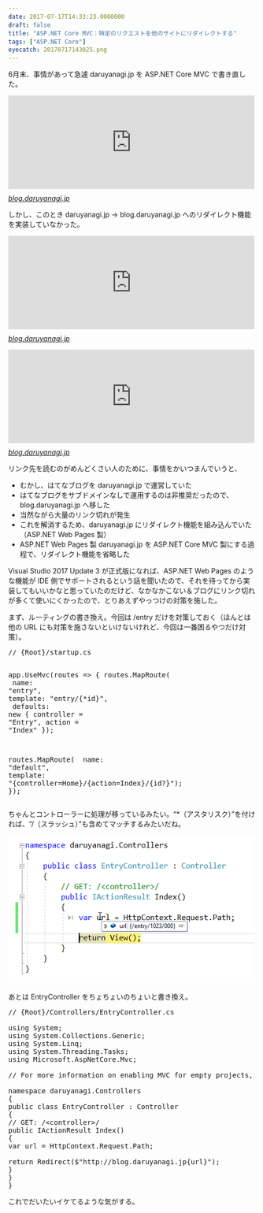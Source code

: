 ```yaml
---
date: 2017-07-17T14:33:23.0000000
draft: false
title: "ASP.NET Core MVC：特定のリクエストを他のサイトにリダイレクトする"
tags: ["ASP.NET Core"]
eyecatch: 20170717143025.png
---
```

<p>6月末、事情があって急遽 daruyanagi.jp を ASP.NET Core MVC で書き直した。</p><p><iframe src="https://hatenablog-parts.com/embed?url=http%3A%2F%2Fblog.daruyanagi.jp%2Fentry%2F2017%2F06%2F27%2F021736" title="空の ASP.NET Core プロジェクトからとりあえず Web サイトのトップページを書いて Azure にデプロイするまで - だるろぐ" class="embed-card embed-blogcard" scrolling="no" frameborder="0" style="display: block; width: 100%; height: 190px; max-width: 500px; margin: 10px 0px;"></iframe><cite class="hatena-citation"><a href="http://blog.daruyanagi.jp/entry/2017/06/27/021736">blog.daruyanagi.jp</a></cite></p><p>しかし、このとき daruyanagi.jp → blog.daruyanagi.jp へのリダイレクト機能を実装していなかった。</p><p><iframe src="https://hatenablog-parts.com/embed?url=http%3A%2F%2Fblog.daruyanagi.jp%2Fentry%2F2017%2F03%2F26%2F234347" title="はてなブログのドメインを daruyanagi.jp から blog.daruyanagi.jp へ引越しした - だるろぐ" class="embed-card embed-blogcard" scrolling="no" frameborder="0" style="display: block; width: 100%; height: 190px; max-width: 500px; margin: 10px 0px;"></iframe><cite class="hatena-citation"><a href="http://blog.daruyanagi.jp/entry/2017/03/26/234347">blog.daruyanagi.jp</a></cite></p><p><iframe src="https://hatenablog-parts.com/embed?url=http%3A%2F%2Fblog.daruyanagi.jp%2Fentry%2F2017%2F04%2F02%2F013553" title="Google Search Console から“「404」ページの増加”というメールが来た - だるろぐ" class="embed-card embed-blogcard" scrolling="no" frameborder="0" style="display: block; width: 100%; height: 190px; max-width: 500px; margin: 10px 0px;"></iframe><cite class="hatena-citation"><a href="http://blog.daruyanagi.jp/entry/2017/04/02/013553">blog.daruyanagi.jp</a></cite></p><p>リンク先を読むのがめんどくさい人のために、事情をかいつまんでいうと、</p>

<ul>
<li>むかし、はてなブログを daruyanagi.jp で運営していた</li>
<li>はてなブログをサブドメインなしで運用するのは非推奨だったので、blog.daruyanagi.jp へ移した</li>
<li>当然ながら大量のリンク切れが発生</li>
<li>これを解消するため、daruyanagi.jp にリダイレクト機能を組み込んでいた（ASP.NET Web Pages 製）</li>
<li>ASP.NET Web Pages 製 daruyanagi.jp を ASP.NET Core MVC 製にする過程で、リダイレクト機能を省略した</li>
</ul><p>Visual Studio 2017 Update 3 が正式版になれば、ASP.NET Web Pages のような機能が IDE 側でサポートされるという話を聞いたので、それを待ってから実装してもいいかなと思っていたのだけど、なかなかこない＆ブログにリンク切れが多くて使いにくかったので、とりあえずやっつけの対策を施した。</p><p>まず、ルーティングの書き換え。今回は /entry だけを対策しておく（ほんとは他の URL にも対策を施さないといけないけれど、今回は一番困るやつだけ対策）。</p>
<pre class="code lang-cs" data-lang="cs" data-unlink><span class="synComment">// {Root}/startup.cs</span>

app.UseMvc(routes =&gt;
{
routes.MapRoute(
<span class="synStatement">        name:</span> <span class="synConstant">&quot;entry&quot;</span>,
<span class="synStatement">        template:</span> <span class="synConstant">&quot;entry/{*id}&quot;</span>,
<span class="synStatement">        defaults:</span> <span class="synStatement">new</span> { controller = <span class="synConstant">&quot;Entry&quot;</span>, action = <span class="synConstant">&quot;Index&quot;</span> });

routes.MapRoute(
<span class="synStatement">        name:</span> <span class="synConstant">&quot;default&quot;</span>,
<span class="synStatement">        template:</span> <span class="synConstant">&quot;{controller=Home}/{action=Index}/{id?}&quot;</span>);
});
</pre><p>ちゃんとコントローラーに処理が移っているみたい。“*（アスタリスク）”を付ければ、“/（スラッシュ）”も含めてマッチするみたいだね。</p><p><span itemscope itemtype="http://schema.org/Photograph"><img src="20170717143025.png" alt="f:id:daruyanagi:20170717143025p:plain" title="f:id:daruyanagi:20170717143025p:plain" class="hatena-fotolife" itemprop="image"></span></p><p>あとは EntryController をちょちょいのちょいと書き換え。</p>
<pre class="code lang-cs" data-lang="cs" data-unlink><span class="synComment">// {Root}/Controllers/EntryController.cs</span>

<span class="synStatement">using</span> System;
<span class="synStatement">using</span> System.Collections.Generic;
<span class="synStatement">using</span> System.Linq;
<span class="synStatement">using</span> System.Threading.Tasks;
<span class="synStatement">using</span> Microsoft.AspNetCore.Mvc;

<span class="synComment">// For more information on enabling MVC for empty projects, visit https://go.microsoft.com/fwlink/?LinkID=397860</span>

<span class="synType">namespace</span> daruyanagi.Controllers
{
<span class="synType">public</span> <span class="synType">class</span> EntryController : Controller
{
<span class="synComment">// GET: /&lt;controller&gt;/</span>
<span class="synType">public</span> IActionResult Index()
{
var url = HttpContext.Request.Path;

<span class="synStatement">return</span> Redirect($<span class="synConstant">&quot;http://blog.daruyanagi.jp{url}&quot;</span>);
}
}
}
</pre><p>これでだいたいイケてるような気がする。</p>
